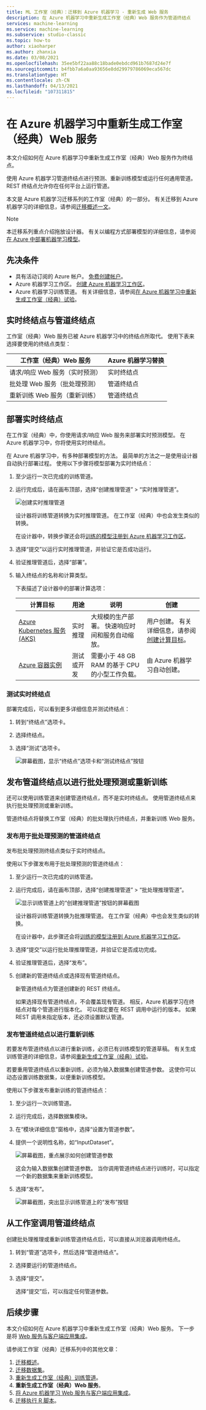 ```yaml
---
title: ML 工作室（经典）：迁移到 Azure 机器学习 - 重新生成 Web 服务
description: 在 Azure 机器学习中重新生成工作室（经典）Web 服务作为管道终结点
services: machine-learning
ms.service: machine-learning
ms.subservice: studio-classic
ms.topic: how-to
author: xiaoharper
ms.author: zhanxia
ms.date: 03/08/2021
ms.openlocfilehash: 35ee5bf22aa88c18bade0ebdcd961b7687d24e7f
ms.sourcegitcommit: b4fbb7a6a0aa93656e8dd29979786069eca567dc
ms.translationtype: HT
ms.contentlocale: zh-CN
ms.lasthandoff: 04/13/2021
ms.locfileid: "107311815"
---
```

# <a name="rebuild-a-studio-classic-web-service-in-azure-machine-learning"></a>在 Azure 机器学习中重新生成工作室（经典）Web 服务

本文介绍如何在 Azure 机器学习中重新生成工作室（经典）Web 服务作为终结点。

使用 Azure 机器学习管道终结点进行预测、重新训练模型或运行任何通用管道。 REST 终结点允许你在任何平台上运行管道。 

本文是 Azure 机器学习迁移系列的工作室（经典）的一部分。 有关迁移到 Azure 机器学习的详细信息，请参阅[迁移概述一文](migrate-overview.md)。

> [!NOTE]
> 本迁移系列重点介绍拖放设计器。 有关以编程方式部署模型的详细信息，请参阅[在 Azure 中部署机器学习模型](../how-to-deploy-and-where.md)。

## <a name="prerequisites"></a>先决条件

- 具有活动订阅的 Azure 帐户。 [免费创建帐户](https://azure.microsoft.com/free/?WT.mc_id=A261C142F)。
- Azure 机器学习工作区。 [创建 Azure 机器学习工作区](../how-to-manage-workspace.md#create-a-workspace)。
- Azure 机器学习训练管道。 有关详细信息，请参阅[在 Azure 机器学习中重新生成工作室（经典）试验](migrate-rebuild-experiment.md)。

## <a name="real-time-endpoint-vs-pipeline-endpoint"></a>实时终结点与管道终结点

工作室（经典）Web 服务已被 Azure 机器学习中的终结点所取代。 使用下表来选择要使用的终结点类型：

|工作室（经典）Web 服务| Azure 机器学习替换
|---|---|
|请求/响应 Web 服务（实时预测）|实时终结点|
|批处理 Web 服务（批处理预测）|管道终结点|
|重新训练 Web 服务（重新训练）|管道终结点| 


## <a name="deploy-a-real-time-endpoint"></a>部署实时终结点

在工作室（经典）中，你使用请求/响应 Web 服务来部署实时预测模型。 在 Azure 机器学习中，你将使用实时终结点。

在 Azure 机器学习中，有多种部署模型的方法。 最简单的方法之一是使用设计器自动执行部署过程。 使用以下步骤将模型部署为实时终结点：

1. 至少运行一次已完成的训练管道。
1. 运行完成后，请在画布顶部，选择“创建推理管道” > “实时推理管道”。

    ![创建实时推理管道](./media/migrate-rebuild-web-service/create-inference-pipeline.png)
        
    设计器将训练管道转换为实时推理管道。 在工作室（经典）中也会发生类似的转换。

    在设计器中，转换步骤还会将[训练的模型注册到 Azure 机器学习工作区](../how-to-deploy-and-where.md#registermodel)。

1. 选择“提交”以运行实时推理管道，并验证它是否成功运行。

1. 验证推理管道后，选择“部署”。

1. 输入终结点的名称和计算类型。

    下表描述了设计器中的部署计算选项：

    | 计算目标 | 用途 | 说明 | 创建 |
    | ----- |  ----- | ----- | -----  |
    |[Azure Kubernetes 服务 (AKS)](../how-to-deploy-azure-kubernetes-service.md) |实时推理|大规模的生产部署。 快速响应时间和服务自动缩放。| 用户创建。 有关详细信息，请参阅[创建计算目标](../how-to-create-attach-compute-studio.md#inference-clusters)。 |
    |[Azure 容器实例](../how-to-deploy-azure-container-instance.md)|测试或开发 | 需要小于 48 GB RAM 的基于 CPU 的小型工作负载。| 由 Azure 机器学习自动创建。

### <a name="test-the-real-time-endpoint"></a>测试实时终结点

部署完成后，可以看到更多详细信息并测试终结点：

1. 转到“终结点”选项卡。
1. 选择终结点。
1. 选择“测试”选项卡。
    
    ![屏幕截图，显示“终结点”选项卡和“测试终结点”按钮](./media/migrate-rebuild-web-service/test-realtime-endpoint.png)

## <a name="publish-a-pipeline-endpoint-for-batch-prediction-or-retraining"></a>发布管道终结点以进行批处理预测或重新训练

还可以使用训练管道来创建管道终结点，而不是实时终结点。 使用管道终结点来执行批处理预测或重新训练。

管道终结点将替换工作室（经典）的批处理执行终结点，并重新训练 Web 服务。

### <a name="publish-a-pipeline-endpoint-for-batch-prediction"></a>发布用于批处理预测的管道终结点

发布批处理预测终结点类似于实时终结点。

使用以下步骤发布用于批处理预测的管道终结点：

1. 至少运行一次已完成的训练管道。

1. 运行完成后，请在画布顶部，选择“创建推理管道” > “批处理推理管道”。

    ![显示训练管道上的“创建推理管道”按钮的屏幕截图](./media/migrate-rebuild-web-service/create-inference-pipeline.png)
        
    设计器将训练管道转换为批推理管道。 在工作室（经典）中也会发生类似的转换。

    在设计器中，此步骤还会将[训练的模型注册到 Azure 机器学习工作区](../how-to-deploy-and-where.md#registermodel)。

1. 选择“提交”以运行批处理推理管道，并验证它是否成功完成。

1. 验证推理管道后，选择“发布”。
 
1. 创建新的管道终结点或选择现有管道终结点。
    
    新管道终结点为管道创建新的 REST 终结点。 

    如果选择现有管道终结点，不会覆盖现有管道。 相反，Azure 机器学习在终结点对每个管道进行版本化。 可以指定要在 REST 调用中运行的版本。 如果 REST 调用未指定版本，还必须设置默认管道。


 ### <a name="publish-a-pipeline-endpoint-for-retraining"></a>发布管道终结点以进行重新训练

若要发布管道终结点以进行重新训练，必须已有训练模型的管道草稿。 有关生成训练管道的详细信息，请参阅[重新生成工作室（经典）试验](migrate-rebuild-experiment.md)。

若要重用管道终结点以重新训练，必须为输入数据集创建管道参数。 这使你可以动态设置训练数据集，以便重新训练模型。

使用以下步骤发布重新训练的管道终结点：

1. 至少运行一次训练管道。
1. 运行完成后，选择数据集模块。
1. 在“模块详细信息”窗格中，选择“设置为管道参数”。
1. 提供一个说明性名称，如“InputDataset”。    

    ![屏幕截图，重点展示如何创建管道参数](./media/migrate-rebuild-web-service/create-pipeline-parameter.png)

    这会为输入数据集创建管道参数。 当你调用管道终结点进行训练时，可以指定一个新的数据集来重新训练模型。

1. 选择“发布”。

    ![屏幕截图，突出显示训练管道上的“发布”按钮](./media/migrate-rebuild-web-service/create-retraining-pipeline.png)


## <a name="call-your-pipeline-endpoint-from-the-studio"></a>从工作室调用管道终结点

创建批处理推理或重新训练管道终结点后，可以直接从浏览器调用终结点。

1. 转到“管道”选项卡，然后选择“管道终结点”。
1. 选择要运行的管道终结点。
1. 选择“提交”。

    选择“提交”后，可以指定任何管道参数。

## <a name="next-steps"></a>后续步骤

本文介绍如何在 Azure 机器学习中重新生成工作室（经典）Web 服务。 下一步是将 [Web 服务与客户端应用集成](migrate-rebuild-integrate-with-client-app.md)。


请参阅工作室（经典）迁移系列中的其他文章：

1. [迁移概述](migrate-overview.md)。
1. [迁移数据集](migrate-register-dataset.md)。
1. [重新生成工作室（经典）训练管道](migrate-rebuild-experiment.md)。
1. **重新生成工作室（经典）Web 服务**。
1. [将 Azure 机器学习 Web 服务与客户端应用集成](migrate-rebuild-integrate-with-client-app.md)。
1. [迁移执行 R 脚本](migrate-execute-r-script.md)。
